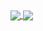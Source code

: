 <a href="https://github.com/OfficialAhmed?tab=repositories&q=&type=&language=&sort=stargazers">
  <img align="center" src="https://github-readme-stats.vercel.app/api?username=Officialahmed&show_icons=true&theme=tokyonight" />
</a>

<a href="https://github.com/officialahmed">
  <img align="center" src="https://github-readme-stats.vercel.app/api/top-langs/?username=Officialahmed&hide=QML&layout=compact&langs_count=6" />
</a>


